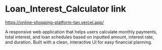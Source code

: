 # Loan_Interest_Calculator link

https://online-shopping-platform-tan.vercel.app/

A responsive web application that helps users calculate monthly payments, total interest, and loan schedules based on inputted amount, interest rate, and duration. Built with a clean, interactive UI for easy financial planning.
